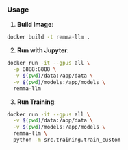 ### **Usage**

1. **Build Image**:
```bash
docker build -t remma-llm .
```

2. **Run with Jupyter**:
```bash
docker run -it --gpus all \
  -p 8888:8888 \
  -v $(pwd)/data:/app/data \
  -v $(pwd)/models:/app/models \
  remma-llm
```

3. **Run Training**:
```bash
docker run -it --gpus all \
  -v $(pwd)/data:/app/data \
  -v $(pwd)/models:/app/models \
  remma-llm \
  python -m src.training.train_custom
```
